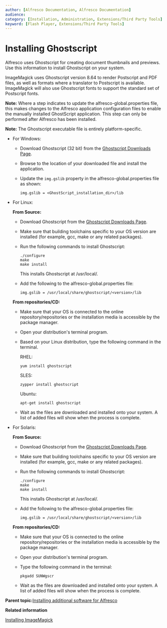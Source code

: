 ```yaml
---
author: [Alfresco Documentation, Alfresco Documentation]
audience: 
category: [Installation, Administration, Extensions/Third Party Tools]
keyword: [Flash Player, Extensions/Third Party Tools]
---
```


# Installing Ghostscript

Alfresco uses Ghostscript for creating document thumbnails and previews. Use this information to install Ghostscript on your system.

ImageMagick uses Ghostscript version 8.64 to render Postscript and PDF files, as well as formats where a translator to Postscript is available. ImageMagick will also use Ghostscript fonts to support the standard set of Postscript fonts. 

**Note:** Where a step indicates to update the alfresco-global.properties file, this makes changes to the Alfresco application configuration files to enable the manually installed GhostScript application. This step can only be performed after Alfresco has been installed.

**Note:** The Ghostscript executable file is entirely platform-specific.

-   For Windows:
    -   Download Ghostscript \(32 bit\) from the [Ghostscript Downloads Page](http://www.ghostscript.com/download/gsdnld.html).
    -   Browse to the location of your downloaded file and install the application.
    -   Update the `img.gslib` property in the alfresco-global.properties file as shown:

        ```
        img.gslib = <GhostScript_installation_dir>/lib
        ```


-   For Linux:

    **From Source:**

    -   Download Ghostscript from the [Ghostscript Downloads Page](http://www.ghostscript.com/download/gsdnld.html).
    -   Make sure that building toolchains specific to your OS version are installed \(for example, gcc, make or any related packages\).
    -   Run the following commands to install Ghostscript:

        ```
        ./configure
        make
        make install
        ```

        This installs Ghostscript at /usr/local/.

    -   Add the following to the alfresco-global.properties file:

        ```
        img.gslib = /usr/local/share/ghostscript/<version>/lib 
        ```

    **From repositories/CD:**

    -   Make sure that your OS is connected to the online repository/repositories or the installation media is accessible by the package manager.
    -   Open your distribution's terminal program.
    -   Based on your Linux distribution, type the following command in the terminal.

        RHEL:

        ```
        yum install ghostscript
        ```

        SLES:

        ```
        zypper install ghostscript
        ```

        Ubuntu:

        ```
        apt-get install ghostscript
        ```

    -   Wait as the files are downloaded and installed onto your system. A list of added files will show when the process is complete.
-   For Solaris:

    **From Source:**

    -   Download Ghostscript from the [Ghostscript Downloads Page](http://www.ghostscript.com/download/gsdnld.html).
    -   Make sure that building toolchains specific to your OS version are installed \(for example, gcc, make or any related packages\).
    -   Run the following commands to install Ghostscript:

        ```
        ./configure
        make
        make install
        ```

        This installs Ghostscript at /usr/local/.

    -   Add the following to the alfresco-global.properties file:

        ```
        img.gslib = /usr/local/share/ghostscript/<version>/lib 
        ```

    **From repositories/CD:**

    -   Make sure that your OS is connected to the online repository/repositories or the installation media is accessible by the package manager.
    -   Open your distribution's terminal program.
    -   Type the following command in the terminal:

        ```
        pkgadd SUNWgscr
        ```

    -   Wait as the files are downloaded and installed onto your system. A list of added files will show when the process is complete.

**Parent topic:**[Installing additional software for Alfresco](../concepts/prereq-opt-install.md)

**Related information**  


[Installing ImageMagick](imagemagick-config.md)

